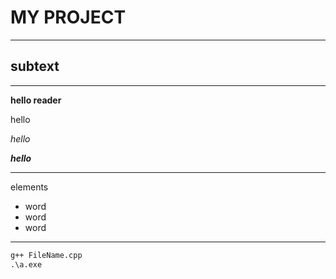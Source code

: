 # MY PROJECT 
----------
## subtext
---
**hello reader**

hello

*hello*

***hello***

***
elements
* word
* word
* word
***
```cmd
g++ FileName.cpp
.\a.exe
```

